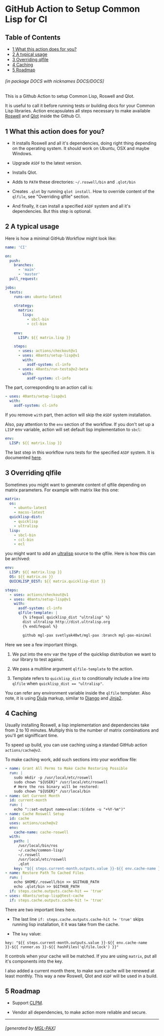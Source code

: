 <a id='x-28DOCS-3A-40INDEX-20MGL-PAX-MINIMAL-3ASECTION-29'></a>

# GitHub Action to Setup Common Lisp for CI

## Table of Contents

- [1 What this action does for you?][f73c]
- [2 A typical usage][ff56]
- [3 Overriding qlfile][d1d0]
- [4 Caching][8d36]
- [5 Roadmap][278a]

###### \[in package DOCS with nicknames DOCS/DOCS\]
This is a Github Action to setup Common Lisp, Roswell and Qlot.

It is useful to call it before running tests or building docs
for your Common Lisp libraries. Action encapsulates all steps
necessary to make available [Roswell](https://github.com/roswell/roswell)
and [Qlot](https://github.com/fukamachi/qlot) inside the Github CI.

<a id='x-28DOCS-3A-40FEATURES-20MGL-PAX-MINIMAL-3ASECTION-29'></a>

## 1 What this action does for you?

- It installs Roswell and all it's dependencies, doing right thing depending on
  the operating system. It should work on Ubuntu, OSX and maybe Windows.

- Upgrade `ASDF` to the latest version.

- Installs Qlot.

- Adds to `PATH` these directories: `~/.roswell/bin` and `.qlot/bin`

- Creates `.qlot` by running `qlot install`. How to override content of the
  `qlfile`, see "Overriding qlfile" section.

- And finally, it can install a specified `ASDF` system and all it's dependencies.
  But this step is optional.


<a id='x-28DOCS-3A-40TYPICAL-USAGE-20MGL-PAX-MINIMAL-3ASECTION-29'></a>

## 2 A typical usage

Here is how a minimal GitHub Workflow might look like:

```yaml
name: 'CI'

on:
  push:
    branches:
      - 'main'
      - 'master'
  pull_request:

jobs:
  tests:
    runs-on: ubuntu-latest
    
    strategy:
      matrix:
        lisp:
          - sbcl-bin
          - ccl-bin
          
    env:
      LISP: ${{ matrix.lisp }}

    steps:
      - uses: actions/checkout@v1
      - uses: 40ants/setup-lisp@v1
        with:
          asdf-system: cl-info
      - uses: 40ants/run-tests@v2-beta
        with:
          asdf-system: cl-info
```

The part, corresponding to an action call is:

```yaml
- uses: 40ants/setup-lisp@v1
  with:
    asdf-system: cl-info
```

If you remove `with` part, then action will skip the `ASDF` system
installation.

Also, pay attention to the `env` section of the workflow. If you don't
set up a `LISP` env variable, action will set default lisp implementation
to `sbcl`:

```yaml
env:
  LISP: ${{ matrix.lisp }}
```

The last step in this workflow runs tests for the specified `ASDF`
system. It is documented [here](https://40ants.com/run-tests).

<a id='x-28DOCS-3A-40QL-FILE-20MGL-PAX-MINIMAL-3ASECTION-29'></a>

## 3 Overriding qlfile

Sometimes you might want to generate content of qlfile
depending on matrix parameters. For example with matrix like this one:

```yaml
matrix:
  os:
    - ubuntu-latest
    - macos-latest
  quicklisp-dist:
    - quicklisp
    - ultralisp
  lisp:
    - sbcl-bin
    - ccl-bin
    - ecl
```

you might want to add an [ultralisp](https://ultralisp.org) source
to the qlfile. Here is how this can be archived:

```yaml
env:
  LISP: ${{ matrix.lisp }}
  OS: ${{ matrix.os }}
  QUICKLISP_DIST: ${{ matrix.quicklisp-dist }}

steps:
  - uses: actions/checkout@v1
  - uses: 40ants/setup-lisp@v1
    with:
      asdf-system: cl-info
      qlfile-template: |
        {% ifequal quicklisp_dist "ultralisp" %}
        dist ultralisp http://dist.ultralisp.org
        {% endifequal %}

        github mgl-pax svetlyak40wt/mgl-pax :branch mgl-pax-minimal
```

Here we see a few important things.

1. We put into the env var the type of the quicklisp distribution we want to
   our library to test against.

2. We pass a multiline argument `qlfile-template` to the action.

3. Template refers to `quicklisp_dist` to conditionally include a line
   into `qlfile` when `quicklisp_dist == "ultralisp"`.

You can refer any environment variable inside the `qlfile` templater.
Also note, it is using [Djula](https://github.com/mmontone/djula)
markup, similar to [Django](https://docs.djangoproject.com/en/3.1/topics/templates/)
and [Jinja2](https://jinja.palletsprojects.com/).

<a id='x-28DOCS-3A-40CACHING-20MGL-PAX-MINIMAL-3ASECTION-29'></a>

## 4 Caching

Usually installing Roswell, a lisp implementation and dependencies
take from 2 to 10 minutes. Multiply this to the number of
matrix combinations and you'll get signifficant time.

To speed up build, you can use caching using a standad GitHub action `actions/cache@v2`.

To make caching work, add such sections into your workflow file:

```yaml
- name: Grant All Perms to Make Cache Restoring Possible
  run: |
    sudo mkdir -p /usr/local/etc/roswell
    sudo chown "${USER}" /usr/local/etc/roswell
    # Here the ros binary will be restored:
    sudo chown "${USER}" /usr/local/bin
- name: Get Current Month
  id: current-month
  run: |
    echo "::set-output name=value::$(date -u "+%Y-%m")"
- name: Cache Roswell Setup
  id: cache
  uses: actions/cache@v2
  env:
    cache-name: cache-roswell
  with:
    path: |
      /usr/local/bin/ros
      ~/.cache/common-lisp/
      ~/.roswell
      /usr/local/etc/roswell
      .qlot
    key: "${{ steps.current-month.outputs.value }}-${{ env.cache-name }}-${{ runner.os }}-${{ hashFiles('qlfile.lock') }}"
- name: Restore Path To Cached Files
  run: |
    echo $HOME/.roswell/bin >> $GITHUB_PATH
    echo .qlot/bin >> $GITHUB_PATH
  if: steps.cache.outputs.cache-hit == 'true'
- uses: 40ants/setup-lisp@test-cache
  if: steps.cache.outputs.cache-hit != 'true'
```

There are two important lines here.

- The last line `if: steps.cache.outputs.cache-hit != 'true'` skips
  running lisp installation, it it was take from the cache.

- The `key` value:

`
  key: "${{ steps.current-month.outputs.value }}-${{ env.cache-name }}-${{ runner.os }}-${{ hashFiles('qlfile.lock') }}"
`

It controls when your cache will be matched. If you are using `matrix`, put all it's components
  into the key.

  I also added a current month there, to make sure cache will be renewed at least monthly.
  This way a new Roswell, Qlot and `ASDF` will be used in a build.

<a id='x-28DOCS-3A-40ROADMAP-20MGL-PAX-MINIMAL-3ASECTION-29'></a>

## 5 Roadmap

- Support [CLPM](https://gitlab.common-lisp.net/clpm/clpm).

- Vendor all dependencies, to make action more reliable and secure.


  [278a]: #x-28DOCS-3A-40ROADMAP-20MGL-PAX-MINIMAL-3ASECTION-29 "Roadmap"
  [8d36]: #x-28DOCS-3A-40CACHING-20MGL-PAX-MINIMAL-3ASECTION-29 "Caching"
  [d1d0]: #x-28DOCS-3A-40QL-FILE-20MGL-PAX-MINIMAL-3ASECTION-29 "Overriding qlfile"
  [f73c]: #x-28DOCS-3A-40FEATURES-20MGL-PAX-MINIMAL-3ASECTION-29 "What this action does for you?"
  [ff56]: #x-28DOCS-3A-40TYPICAL-USAGE-20MGL-PAX-MINIMAL-3ASECTION-29 "A typical usage"

* * *
###### \[generated by [MGL-PAX](https://github.com/melisgl/mgl-pax)\]
